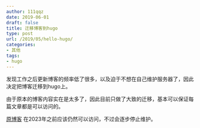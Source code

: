 ```yaml
---
author: 111qqz
date: 2019-06-01 
draft: false
title: 迁移博客到hugo
type: post
url: /2019/05/hello-hugo/
categories:
- 其他
tags:
- hugo
---
```



发现工作之后更新博客的频率低了很多，以及迫于不想在自己维护服务器了，因此决定把博客迁移到hugo上。

由于原本的博客内容实在是太多了，因此目前只做了大致的迁移，基本可以保证每篇文章都是可以访问的。

[原博客](https://111qqz.com) 在2023年之前应该仍然可以访问，不过会逐步停止维护。


